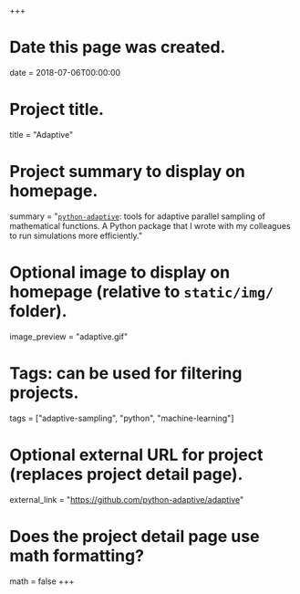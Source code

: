 +++
# Date this page was created.
date = 2018-07-06T00:00:00

# Project title.
title = "Adaptive"

# Project summary to display on homepage.
summary = "[`python-adaptive`](https://github.com/python-adaptive/adaptive): tools for adaptive parallel sampling of mathematical functions. A Python package that I wrote with my colleagues to run simulations more efficiently."

# Optional image to display on homepage (relative to `static/img/` folder).
image_preview = "adaptive.gif"

# Tags: can be used for filtering projects.
tags = ["adaptive-sampling", "python", "machine-learning"]

# Optional external URL for project (replaces project detail page).
external_link = "https://github.com/python-adaptive/adaptive"

# Does the project detail page use math formatting?
math = false
+++
